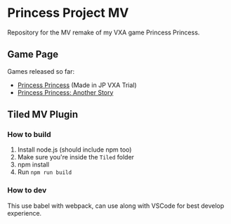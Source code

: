 # Princess Project MV

Repository for the MV remake of my VXA game Princess Princess.

## Game Page 
Games released so far:
- [Princess Princess](https://archeia.itch.io/princess-princess) (Made in JP VXA Trial)
- [Princess Princess: Another Story](https://archeia.itch.io/prinprinas)

## Tiled MV Plugin

### How to build

1. Install node.js (should include npm too)
2. Make sure you're inside the `Tiled` folder
2. npm install
4. Run `npm run build`

### How to dev
This use babel with webpack, can use along with VSCode for best develop experience.
